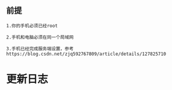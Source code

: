 ## 前提

    1.你的手机必须已经root
    
    2.手机和电脑必须在同一个局域网

    3.手机已经完成服务端设置，参考https://blog.csdn.net/zjq592767809/article/details/127825710


# 更新日志


